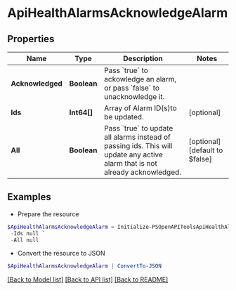 # ApiHealthAlarmsAcknowledgeAlarm
## Properties

Name | Type | Description | Notes
------------ | ------------- | ------------- | -------------
**Acknowledged** | **Boolean** | Pass &#x60;true&#x60; to ackowledge an alarm, or pass &#x60;false&#x60; to unacknowledge it. | 
**Ids** | **Int64[]** | Array of Alarm ID(s)to be updated. | [optional] 
**All** | **Boolean** | Pass &#x60;true&#x60; to update all alarms instead of passing ids. This will update any active alarm that is not already acknowledged.  | [optional] [default to $false]

## Examples

- Prepare the resource
```powershell
$ApiHealthAlarmsAcknowledgeAlarm = Initialize-PSOpenAPIToolsApiHealthAlarmsAcknowledgeAlarm  -Acknowledged null `
 -Ids null `
 -All null
```

- Convert the resource to JSON
```powershell
$ApiHealthAlarmsAcknowledgeAlarm | ConvertTo-JSON
```

[[Back to Model list]](../README.md#documentation-for-models) [[Back to API list]](../README.md#documentation-for-api-endpoints) [[Back to README]](../README.md)

